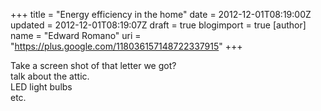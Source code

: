 +++
title = "Energy efficiency in the home"
date = 2012-12-01T08:19:00Z
updated = 2012-12-01T08:19:07Z
draft = true
blogimport = true 
[author]
	name = "Edward Romano"
	uri = "https://plus.google.com/118036157148722337915"
+++

Take a screen shot of that letter we got?<br />talk about the attic.<br />LED light bulbs<br />etc.

